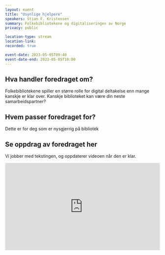 ```yaml
---
layout: event
title: "Usynlige hjelpere"
speakers: Stian F. Kristensen
summary: Folkebibliotekene og digitaliseringen av Norge
privacy: public

location-type: stream
location-link: 
recorded: true

event-date: 2023-05-05T09:40
event-date-end: 2023-05-05T10:00
---
```

## Hva handler foredraget om?
Folkebibliotekene spiller en større rolle for digital deltakelse enn mange kanskje er klar over. Kanskje biblioteket kan være din neste samarbeidspartner?

## Hvem passer foredraget for?
Dette er for deg som er nysgjerrig på bibliotek

## Se oppdrag av foredraget her

Vi jobber med tekstingen, og oppdaterer videoen når den er klar.

<div style="padding:56.25% 0 0 0;position:relative;"><iframe src="https://player.vimeo.com/video/831470765?h=4f13c7b3c5&amp;badge=0&amp;autopause=0&amp;player_id=0&amp;app_id=58479" frameborder="0" allow="autoplay; fullscreen; picture-in-picture" allowfullscreen style="position:absolute;top:0;left:0;width:100%;height:100%;" title="Usynlige hjelpere med Stian F. Kristensen"></iframe></div><script src="https://player.vimeo.com/api/player.js"></script>